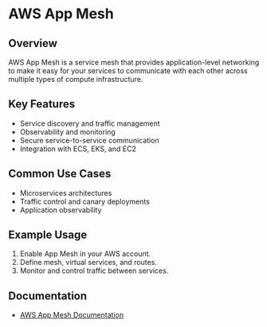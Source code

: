 # AWS App Mesh

## Overview
AWS App Mesh is a service mesh that provides application-level networking to make it easy for your services to communicate with each other across multiple types of compute infrastructure.

## Key Features
- Service discovery and traffic management
- Observability and monitoring
- Secure service-to-service communication
- Integration with ECS, EKS, and EC2

## Common Use Cases
- Microservices architectures
- Traffic control and canary deployments
- Application observability

## Example Usage
1. Enable App Mesh in your AWS account.
2. Define mesh, virtual services, and routes.
3. Monitor and control traffic between services.

## Documentation
- [AWS App Mesh Documentation](https://docs.aws.amazon.com/app-mesh/)
